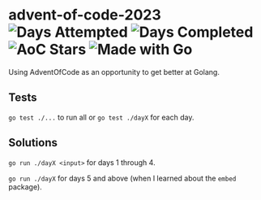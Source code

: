 # advent-of-code-2023 ![Days Attempted](https://img.shields.io/badge/Days%20Attempted-$10-brightgreen) ![Days Completed](https://img.shields.io/badge/Days%20Completed-8-brightgreen) ![AoC Stars](https://img.shields.io/badge/%E2%AD%90-18-brightgreen) ![Made with Go](https://img.shields.io/badge/Made%20with-Go-%2300ADD8)

Using AdventOfCode as an opportunity to get better at Golang.

## Tests

`go test ./...` to run all or `go test ./dayX` for each day.

## Solutions

`go run ./dayX <input>` for days 1 through 4.

`go run ./dayX` for days 5 and above (when I learned about the `embed` package).
